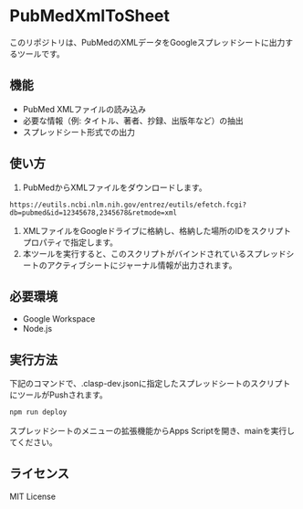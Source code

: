 # PubMedXmlToSheet

このリポジトリは、PubMedのXMLデータをGoogleスプレッドシートに出力するツールです。

## 機能

- PubMed XMLファイルの読み込み
- 必要な情報（例: タイトル、著者、抄録、出版年など）の抽出
- スプレッドシート形式での出力

## 使い方

1. PubMedからXMLファイルをダウンロードします。

```URL例
https://eutils.ncbi.nlm.nih.gov/entrez/eutils/efetch.fcgi?db=pubmed&id=12345678,2345678&retmode=xml
```

1. XMLファイルをGoogleドライブに格納し、格納した場所のIDをスクリプトプロパティで指定します。
1. 本ツールを実行すると、このスクリプトがバインドされているスプレッドシートのアクティブシートにジャーナル情報が出力されます。

## 必要環境

- Google Workspace
- Node.js

## 実行方法

下記のコマンドで、.clasp-dev.jsonに指定したスプレッドシートのスクリプトにツールがPushされます。

```bash
npm run deploy
```

スプレッドシートのメニューの拡張機能からApps Scriptを開き、mainを実行してください。

## ライセンス

MIT License
